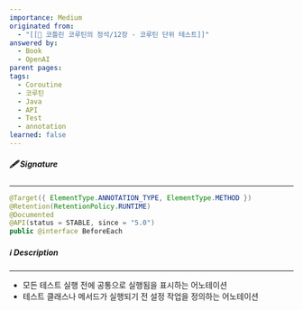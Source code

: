 ```yaml
---
importance: Medium
originated from:
  - "[[📘 코틀린 코루틴의 정석/12장 - 코루틴 단위 테스트]]"
answered by:
  - Book
  - OpenAI
parent pages: 
tags:
  - Coroutine
  - 코루틴
  - Java
  - API
  - Test
  - annotation
learned: false
---
```

##### 🖋️ Signature
---
```Java
@Target({ ElementType.ANNOTATION_TYPE, ElementType.METHOD })  
@Retention(RetentionPolicy.RUNTIME)  
@Documented  
@API(status = STABLE, since = "5.0")  
public @interface BeforeEach
```

##### ℹ️ Description
---
- 모든 테스트 실행 전에 공통으로 실행됨을 표시하는 어노테이션
- 테스트 클래스나 메서드가 실행되기 전 설정 작업을 정의하는 어노테이션
